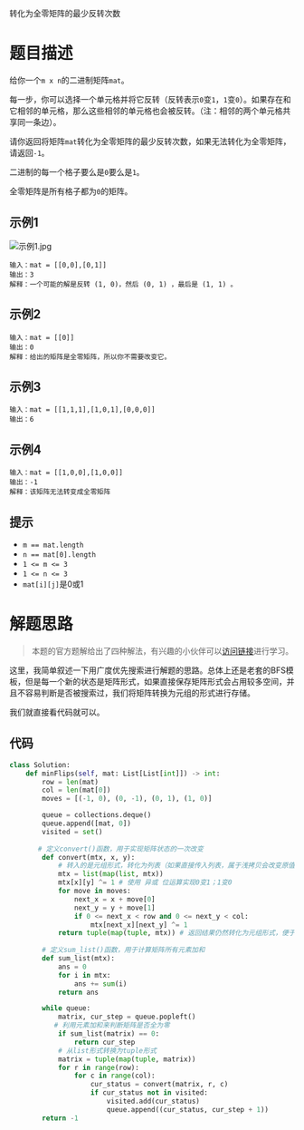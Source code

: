 转化为全零矩阵的最少反转次数

# 题目描述

给你一个`m x n`的二进制矩阵`mat`。

每一步，你可以选择一个单元格并将它反转（反转表示`0`变`1`，`1`变`0`）。如果存在和它相邻的单元格，那么这些相邻的单元格也会被反转。（注：相邻的两个单元格共享同一条边）。

请你返回将矩阵`mat`转化为全零矩阵的最少反转次数，如果无法转化为全零矩阵，请返回`-1`。

二进制的每一个格子要么是`0`要么是`1`。

全零矩阵是所有格子都为`0`的矩阵。

## 示例1

![示例1.jpg](https://assets.leetcode-cn.com/aliyun-lc-upload/uploads/2019/12/13/matrix.png)

```
输入：mat = [[0,0],[0,1]]
输出：3
解释：一个可能的解是反转 (1, 0)，然后 (0, 1) ，最后是 (1, 1) 。
```

## 示例2

```
输入：mat = [[0]]
输出：0
解释：给出的矩阵是全零矩阵，所以你不需要改变它。
```

## 示例3

```
输入：mat = [[1,1,1],[1,0,1],[0,0,0]]
输出：6
```

## 示例4

```
输入：mat = [[1,0,0],[1,0,0]]
输出：-1
解释：该矩阵无法转变成全零矩阵
```

## 提示

- `m == mat.length`
- `n == mat[0].length`
- `1 <= m <= 3`
- `1 <= n <= 3`
- `mat[i][j]`是0或1

# 解题思路

> 本题的官方题解给出了四种解法，有兴趣的小伙伴可以[访问链接](https://leetcode-cn.com/problems/minimum-number-of-flips-to-convert-binary-matrix-to-zero-matrix/solution/zhuan-hua-wei-quan-ling-ju-zhen-de-zui-shao-fan-2/)进行学习。

这里，我简单叙述一下用广度优先搜索进行解题的思路。总体上还是老套的BFS模板，但是每一个新的状态是矩阵形式，如果直接保存矩阵形式会占用较多空间，并且不容易判断是否被搜索过，我们将矩阵转换为元组的形式进行存储。

我们就直接看代码就可以。

## 代码

```python
class Solution:
    def minFlips(self, mat: List[List[int]]) -> int:
        row = len(mat)
        col = len(mat[0])
        moves = [(-1, 0), (0, -1), (0, 1), (1, 0)]

        queue = collections.deque()
        queue.append([mat, 0])
        visited = set()
        
	   # 定义convert()函数，用于实现矩阵状态的一次改变 
        def convert(mtx, x, y):
            # 转入的是元组形式，转化为列表（如果直接传入列表，属于浅拷贝会改变原值）
            mtx = list(map(list, mtx))
            mtx[x][y] ^= 1 # 使用 异或 位运算实现0变1；1变0
            for move in moves:
                next_x = x + move[0]
                next_y = y + move[1]
                if 0 <= next_x < row and 0 <= next_y < col:
                    mtx[next_x][next_y] ^= 1
            return tuple(map(tuple, mtx)) # 返回结果仍然转化为元组形式，便于判断是否已存在集合中
        
        # 定义sum_list()函数，用于计算矩阵所有元素加和
        def sum_list(mtx):
            ans = 0
            for i in mtx:
                ans += sum(i)
            return ans

        while queue:
            matrix, cur_step = queue.popleft()
		   # 利用元素加和来判断矩阵是否全为零
            if sum_list(matrix) == 0:
                return cur_step
            # 从list形式转换为tuple形式
            matrix = tuple(map(tuple, matrix))
            for r in range(row):
                for c in range(col):
                    cur_status = convert(matrix, r, c)
                    if cur_status not in visited:
                        visited.add(cur_status)
                        queue.append((cur_status, cur_step + 1))
        return -1
```

